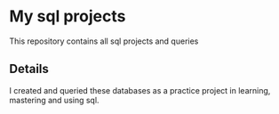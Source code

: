 # My sql projects
This repository contains all sql projects and queries 
## Details
I created and queried these databases as a practice project in learning, mastering and using sql. 

